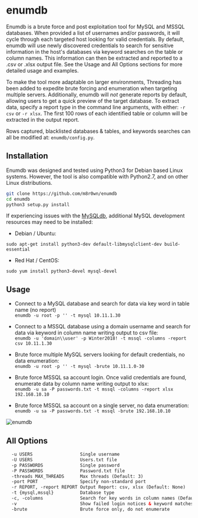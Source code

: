 # enumdb
Enumdb is a brute force and post exploitation tool for MySQL and MSSQL databases. When provided a list of usernames and/or passwords, it will cycle through each targeted host looking for valid credentials. By default, enumdb will use newly discovered credentials to search for sensitive information in the host's databases via keyword searches on the table or column names. This information can then be extracted and reported to a .csv or .xlsx output file. See the Usage and All Options sections for more detailed usage and examples.

To make the tool more adaptable on larger environments, Threading has been added to expedite brute forcing and enumeration when targeting multiple servers. Additionally, enumdb will *not* generate reports by default, allowing users to get a quick preview of the target database. To extract data, specify a report type in the command line arguments, with either: ```-r csv``` or ```-r xlsx```. The first 100 rows of each identified table or column will be extracted in the output report. 

Rows captured, blacklisted databases & tables, and keywords searches can all be modified at: ```enumdb/config.py```.

## Installation
Enumdb was designed and tested using Python3 for Debian based Linux systems. However, the tool is also compatible with Python2.7, and on other Linux distributions.

```bash
git clone https://github.com/m8r0wn/enumdb
cd enumdb
python3 setup.py install
``````

If experiencing issues with the [MySQLdb](https://github.com/PyMySQL/mysqlclient-python), additional MySQL development resources may
need to be installed:

* Debian / Ubuntu: 
```
sudo apt-get install python3-dev default-libmysqlclient-dev build-essential
```

* Red Hat / CentOS: 
```
sudo yum install python3-devel mysql-devel
```

## Usage
* Connect to a MySQL database and search for data via key word in table name (no report)<br>
```enumdb -u root -p '' -t mysql 10.11.1.30```

* Connect to a MSSQL database using a domain username and search for data via keyword in column name writing output to csv file:<br>
```enumdb -u 'domain\\user' -p Winter2018! -t mssql -columns -report csv 10.11.1.30```

* Brute force multiple MySQL servers looking for default credentials, no data enumeration:<br>
```enumdb -u root -p '' -t mysql -brute 10.11.1.0-30```

* Brute force MSSQL sa account login. Once valid credentials are found, enumerate data by column name writing output to xlsx:<br>
```enumdb -u sa -P passwords.txt -t mssql -columns -report xlsx 192.168.10.10```

* Brute force MSSQL sa account on a single server, no data enumeration:<br>
```enumdb -u sa -P passwords.txt -t mssql -brute 192.168.10.10```

![enumdb](https://user-images.githubusercontent.com/13889819/54823551-9ae80d00-4c7e-11e9-89e5-3140b793b6d7.gif)

## All Options
```html
  -u USERS                  Single username
  -U USERS                  Users.txt file
  -p PASSWORDS              Single password
  -P PASSWORDS              Password.txt file
  -threads MAX_THREADS      Max threads (Default: 3)
  -port PORT                Specify non-standard port
  -r REPORT, -report REPORT Output Report: csv, xlsx (Default: None)
  -t {mysql,mssql}          Database type
  -c, -columns              Search for key words in column names (Default: table names)
  -v                        Show failed login notices & keyword matches with Empty data sets
  -brute                    Brute force only, do not enumerate

```